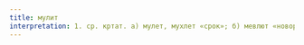 ```yaml
---
title: мулит
interpretation: 1. ср. кртат. а) мулет, мухлет «срок»; б) мевлют «новорожденный; в) Мевлюд (праздник в честь дня рождения Мухаммеда 12 числа третьего месяца лунного года); г) поэма о рождении Мухаммеда; 2. тюрк. а)«панихида, похоронный обряд (совершаемый на сороковой день после смерти и сопровождаемый чтением жития Мухаммеда в мечети или дома)»; б)«мир природы» (явления природы, неорганический мир, растительный мир или животный мир)
---
```

